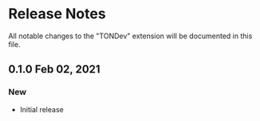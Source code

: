 # Release Notes

All notable changes to the "TONDev" extension will be documented in this file.

## 0.1.0 Feb 02, 2021
### New
- Initial release
